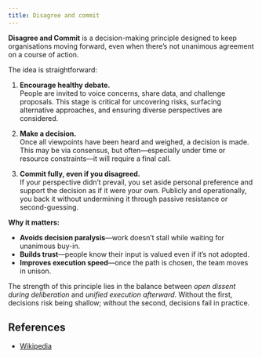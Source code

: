 ```yaml
---
title: Disagree and commit
---
```


**Disagree and Commit** is a decision-making principle designed to keep organisations moving forward, even when there’s not unanimous agreement on a course of action.

The idea is straightforward:

1. **Encourage healthy debate.**  
   People are invited to voice concerns, share data, and challenge proposals. This stage is critical for uncovering risks, surfacing alternative approaches, and ensuring diverse perspectives are considered.

2. **Make a decision.**  
   Once all viewpoints have been heard and weighed, a decision is made. This may be via consensus, but often—especially under time or resource constraints—it will require a final call.

3. **Commit fully, even if you disagreed.**  
   If your perspective didn’t prevail, you set aside personal preference and support the decision as if it were your own. Publicly and operationally, you back it without undermining it through passive resistance or second-guessing.

**Why it matters:**

- **Avoids decision paralysis**—work doesn’t stall while waiting for unanimous buy-in.
- **Builds trust**—people know their input is valued even if it’s not adopted.
- **Improves execution speed**—once the path is chosen, the team moves in unison.

The strength of this principle lies in the balance between _open dissent during deliberation_ and _unified execution afterward_. Without the first, decisions risk being shallow; without the second, decisions fail in practice.

## References

- [Wikipedia](https://en.wikipedia.org/wiki/Disagree_and_commit)
